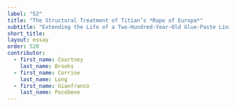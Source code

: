 ```yaml
---
label: "52"
title: "The Structural Treatment of Titian’s *Rape of Europa*"
subtitle: "Extending the Life of a Two-Hundred-Year-Old Glue-Paste Lining"
short_title:
layout: essay
order: 520
contributor:
  - first_name: Courtney
    last_name: Brooks
  - first_name: Corrine
    last_name: Long
  - first_name: Gianfranco
    last_name: Pocobene
---
```

